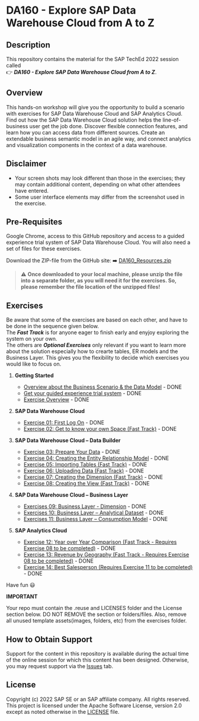# DA160 - Explore SAP Data Warehouse Cloud from A to Z

## Description

This repository contains the material for the SAP TechEd 2022 session called <br> :point_right: ***DA160 - Explore SAP Data Warehouse Cloud from A to Z***.  

## Overview

This hands-on workshop will give you the opportunity to build a scenario with exercises for SAP Data Warehouse Cloud and SAP Analytics Cloud.
Find out how the SAP Data Warehouse Cloud solution helps the line-of-business user get the job done. Discover flexible connection features, and learn how you can access data from different sources. Create an extendable business semantic model in an agile way, and connect analytics and visualization components in the context of a data warehouse.

## Disclaimer

* Your screen shots may look different than those in the exercises; they may contain additional content, depending on what other attendees have entered.
* Some user interface elements may differ from the screenshot used in the exercise.

## Pre-Requisites

Google Chrome, access to this GitHub repository and access to a guided experience trial system of SAP Data Warehouse Cloud.
You will also need a set of files for these exercises. 

Download the ZIP-file from the GitHub site: :arrow_right: [DA160_Resources.zip](DA160_Resources.zip)

> :warning: **Once downloaded to your local machine, please unzip the file into a separate folder, as you will need it for the exercises. So, please remember the file location of the unzipped files!**

## Exercises

Be aware that some of the exercises are based on each other, and have to be done in the sequence given below.<br>
The ***Fast Track*** is for anyone eager to finish early and enyjoy exploring the system on your own. <br>The others are ***Optional Exercises*** only relevant if you want to learn more about the solution especially how to crearte tables, ER models and the Business Layer. This gives you the flexibility to decide which exercises you would like to focus on.

1. **Getting Started**
	* [Overview about the Business Scenario & the Data Model](exercises/ex00/README.md) - DONE
	* [Get your guided experience trial system](exercises/ex00/README_GuidedTrial.md) - DONE
	* [Exercise Overview](exercises/ex00/README_ExOverview.md) - DONE
	
2. **SAP Data Warehouse Cloud**
	* [Exercise 01: First Log On](exercises/ex01/README.md) - DONE
	* [Exercise 02: Get to know your own Space (Fast Track)](exercises/ex02/README.md) - DONE

3. **SAP Data Warehouse Cloud – Data Builder**
	* [Exercise 03: Prepare Your Data](exercises/ex03/README.md) - DONE
	* [Exercise 04: Creating the Entity Relationship Model](exercises/ex04/README.md) - DONE
	* [Exercise 05: Importing Tables (Fast Track)](exercises/ex05/README.md) - DONE
	* [Exercise 06: Uploading Data (Fast Track)](exercises/ex06/README.md) - DONE
	* [Exercise 07: Creating the Dimension (Fast Track)](exercises/ex07/README.md) - DONE
	* [Exercise 08: Creating the View (Fast Track)](exercises/ex08/README.md) - DONE
	
4. **SAP Data Warehouse Cloud – Business Layer**
	* [Exercises 09: Business Layer - Dimension](exercises/ex09/README.md) - DONE
	* [Exercises 10: Business Layer – Analytical Dataset](exercises/ex10/README.md) - DONE
	* [Exercises 11: Business Layer – Consumption Model](exercises/ex11/README.md) - DONE
	
5.  **SAP Analytics Cloud**
	* [Exercise 12: Year over Year Comparison (Fast Track - Requires Exercise 08 to be completed)](exercises/ex12/README.md) - DONE
	* [Exercise 13: Revenue by Geography (Fast Track - Requires Exercise 08 to be completed)](exercises/ex13/README.md) - DONE
	* [Exercise 14: Best Salesperson (Requires Exercise 11 to be completed)](exercises/ex14/README.md) - DONE

    
Have fun :smiley:

**IMPORTANT**

Your repo must contain the .reuse and LICENSES folder and the License section below. DO NOT REMOVE the section or folders/files. Also, remove all unused template assets(images, folders, etc) from the exercises folder. 

## How to Obtain Support

Support for the content in this repository is available during the actual time of the online session for which this content has been designed. Otherwise, you may request support via the [Issues](../../issues) tab.

## License
Copyright (c) 2022 SAP SE or an SAP affiliate company. All rights reserved. This project is licensed under the Apache Software License, version 2.0 except as noted otherwise in the [LICENSE](LICENSES/Apache-2.0.txt) file.
